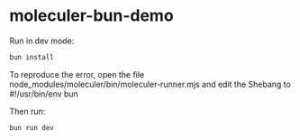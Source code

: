 # moleculer-bun-demo

Run in dev mode:
  ```bash
  bun install
  ```

To reproduce the error, open the file node_modules/moleculer/bin/moleculer-runner.mjs and edit the Shebang to #!/usr/bin/env bun

Then run:
  ```bash
  bun run dev
  ```